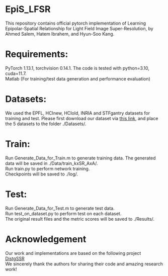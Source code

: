 # EpiS_LFSR
This repository contains official pytorch implementation of Learning Epipolar-Spatial Relationship for Light Field Image Super-Resolution, by Ahmed Salem, Hatem Ibrahem, and Hyun-Soo Kang.

# Requirements:
PyTorch 1.13.1, torchvision 0.14.1. The code is tested with python=3.10, cuda=11.7.\
Matlab (For training/test data generation and performance evaluation)

# Datasets:
We used the EPFL, HCInew, HCIold, INRIA and STFgantry datasets for training and test. Please first download our dataset via [this link](https://stuxidianeducn-my.sharepoint.com/personal/zyliang_stu_xidian_edu_cn/_layouts/15/onedrive.aspx?id=%2Fpersonal%2Fzyliang%5Fstu%5Fxidian%5Fedu%5Fcn%2FDocuments%2Fdatasets&ga=1), and place the 5 datasets to the folder ./Datasets/.

# Train:
Run Generate_Data_for_Train.m to generate training data. The generated data will be saved in ./Data/train_kxSR_AxA/.\
Run train.py to perform network training.\
Checkpoints will be saved to ./log/.

# Test:
Run Generate_Data_for_Test.m to generate test data.\
Run test_on_dataset.py to perform test on each dataset.\
The original result files and the metric scores will be saved to ./Results/.

# Acknowledgement
Our work and implementations are based on the following project\
[DistgSSR](https://github.com/YingqianWang/DistgSSR)\
We sincerely thank the authors for sharing their code and amazing research work!
